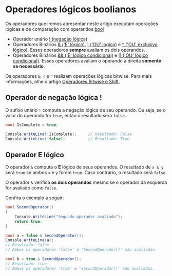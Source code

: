 # Operadores lógicos boolianos

Os operadores que iremos apresentar neste artigo executam operações lógicas e de comparação com operandos [bool](https://devblogs.microsoft.com/aspnet/blazor-webassembly-3-2-0-now-available/?fbclid=IwAR0brw10DyJrB4RhHmu_HwIGVIhloqUe-wdsHhQx9pNuKw4idkHgt4NPxnE)

* Operador unário [! (negação lógica)]()
* Operadores Binários [& ('E' lógico)](), [| ('OU' lógico)]() e [^ ('OU' exclusivo lógico)](). Esses operadores **sempre** avaliam os dois operandos.
* Operadores Binários [&& ('E' lógico condicional)]() e [|| ('OU' lógico condicional)](). Esses operadores avaliam o operando à direita **somente se necessário**.

Os operadores `&`, `|` e `^` realizam operações lógicas bitwise. Para mais informações, olhe o artigo [Operadores Bitwise e Shift]().

## Operador de negação lógica !

O sufixo unário `!` computa a negação lógica de seu operando. Ou seja, se o valor do operando for `true`, então o resultado será `false`.

```C#
bool IsComplete = true;

Console.WriteLine(!IsComplete); 	// Resultado: False
Console.WriteLine(!false);			// Resultado: True
```

## Operador E lógico

O operador `&` computa o **E** lógico de seus operandos. O resultado de `x & y` será `true` se ambos `x` e `y` forem `true`. Caso contrário, o resultado será `false`.

O operador `&` verifica **os dois operandos** mesmo se o operador da esquerda for avaliado como `false`.

Confira o exemplo a seguir:

```C#
bool SecondOperator()
{
    Console.WriteLine("Segundo operador avaliado");
    return true;
}

bool a = false & SecondOperator();
Console.WriteLine(a);
// Resultado: false
// Ambos os operadores 'false' e 'SecondOperador()' são avaliados.

bool b = true & SecondOperador();
// Resultado: true
// Ambos os operadores 'true' e 'SecondOperador()' são avaliados.
```
